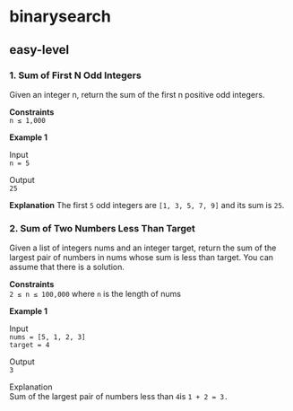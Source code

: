 # binarysearch
## easy-level
### 1. Sum of First N Odd Integers
Given an integer n, return the sum of the first n positive odd integers.

**Constraints**\
`n ≤ 1,000`

**Example 1**

Input\
`n = 5`

Output\
`25`

**Explanation**
The first `5` odd integers are `[1, 3, 5, 7, 9]` and its sum is `25`.

### 2. Sum of Two Numbers Less Than Target
Given a list of integers nums and an integer target, return the sum of the largest pair of numbers in nums whose sum is less than target. You can assume that there is a solution.

**Constraints**\
`2 ≤ n ≤ 100,000` where `n` is the length of nums

**Example 1**

Input\
`nums = [5, 1, 2, 3]`\
`target = 4`

Output\
`3`

Explanation\
Sum of the largest pair of numbers less than `4`is `1 + 2 = 3.`